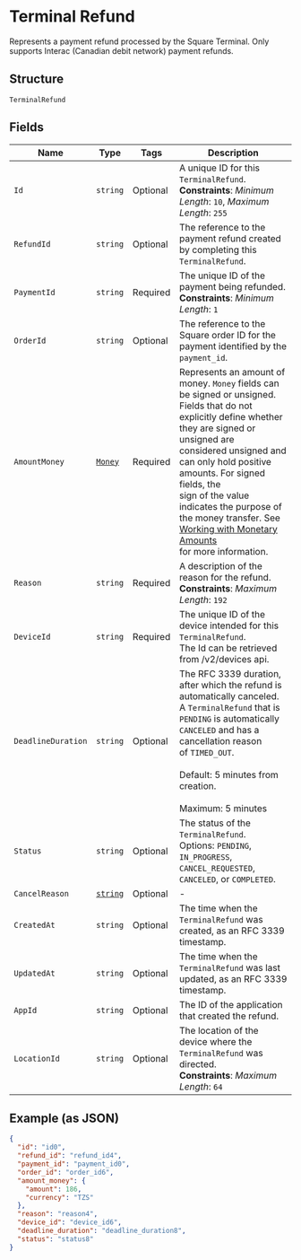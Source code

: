 
# Terminal Refund

Represents a payment refund processed by the Square Terminal. Only supports Interac (Canadian debit network) payment refunds.

## Structure

`TerminalRefund`

## Fields

| Name | Type | Tags | Description |
|  --- | --- | --- | --- |
| `Id` | `string` | Optional | A unique ID for this `TerminalRefund`.<br>**Constraints**: *Minimum Length*: `10`, *Maximum Length*: `255` |
| `RefundId` | `string` | Optional | The reference to the payment refund created by completing this `TerminalRefund`. |
| `PaymentId` | `string` | Required | The unique ID of the payment being refunded.<br>**Constraints**: *Minimum Length*: `1` |
| `OrderId` | `string` | Optional | The reference to the Square order ID for the payment identified by the `payment_id`. |
| `AmountMoney` | [`Money`](../../doc/models/money.md) | Required | Represents an amount of money. `Money` fields can be signed or unsigned.<br>Fields that do not explicitly define whether they are signed or unsigned are<br>considered unsigned and can only hold positive amounts. For signed fields, the<br>sign of the value indicates the purpose of the money transfer. See<br>[Working with Monetary Amounts](https://developer.squareup.com/docs/build-basics/working-with-monetary-amounts)<br>for more information. |
| `Reason` | `string` | Required | A description of the reason for the refund.<br>**Constraints**: *Maximum Length*: `192` |
| `DeviceId` | `string` | Required | The unique ID of the device intended for this `TerminalRefund`.<br>The Id can be retrieved from /v2/devices api. |
| `DeadlineDuration` | `string` | Optional | The RFC 3339 duration, after which the refund is automatically canceled.<br>A `TerminalRefund` that is `PENDING` is automatically `CANCELED` and has a cancellation reason<br>of `TIMED_OUT`.<br><br>Default: 5 minutes from creation.<br><br>Maximum: 5 minutes |
| `Status` | `string` | Optional | The status of the `TerminalRefund`.<br>Options: `PENDING`, `IN_PROGRESS`, `CANCEL_REQUESTED`, `CANCELED`, or `COMPLETED`. |
| `CancelReason` | [`string`](../../doc/models/action-cancel-reason.md) | Optional | - |
| `CreatedAt` | `string` | Optional | The time when the `TerminalRefund` was created, as an RFC 3339 timestamp. |
| `UpdatedAt` | `string` | Optional | The time when the `TerminalRefund` was last updated, as an RFC 3339 timestamp. |
| `AppId` | `string` | Optional | The ID of the application that created the refund. |
| `LocationId` | `string` | Optional | The location of the device where the `TerminalRefund` was directed.<br>**Constraints**: *Maximum Length*: `64` |

## Example (as JSON)

```json
{
  "id": "id0",
  "refund_id": "refund_id4",
  "payment_id": "payment_id0",
  "order_id": "order_id6",
  "amount_money": {
    "amount": 186,
    "currency": "TZS"
  },
  "reason": "reason4",
  "device_id": "device_id6",
  "deadline_duration": "deadline_duration8",
  "status": "status8"
}
```


